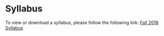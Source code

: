 # Syllabus

To view or download a syllabus, please follow the following link: [Fall 2018 Syllabus](https://media.ed.science.psu.edu/sites/media/ed/files/documents/houckwc_syllabus_fa18.pdf)